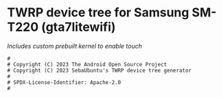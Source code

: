 # TWRP device tree for Samsung SM-T220 (gta7litewifi)
*Includes custom prebuilt kernel to enable touch*

```
#
# Copyright (C) 2023 The Android Open Source Project
# Copyright (C) 2023 SebaUbuntu's TWRP device tree generator
#
# SPDX-License-Identifier: Apache-2.0
#
```
